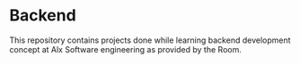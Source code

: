 # Backend
This repository contains projects done while learning backend development concept at Alx Software engineering as provided by the Room.